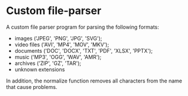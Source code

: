 # Custom file-parser

<p>
	A custom file parser program for parsing the following formats:
	<ul>
		<li>images ('JPEG', 'PNG', 'JPG', 'SVG');</li>
		<li>video files ('AVI', 'MP4', 'MOV', 'MKV');</li>
		<li>documents ('DOC', 'DOCX', 'TXT', 'PDF', 'XLSX', 'PPTX');</li>
		<li>music ('MP3', 'OGG', 'WAV', 'AMR');</li>
		<li>archives ('ZIP', 'GZ', 'TAR');</li>
		<li>unknown extensions</li>
	</ul>
In addition, the normalize function removes all characters from the name that cause problems.
</p>
